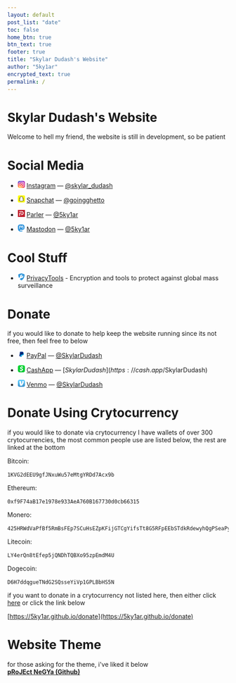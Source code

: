 ```yaml
---
layout: default
post_list: "date"
toc: false
home_btn: true
btn_text: true
footer: true
title: "Skylar Dudash's Website"
author: "5ky1ar"
encrypted_text: true
permalink: /
---
```


# Skylar Dudash's Website  

Welcome to hell my friend, the website is still in development, so be patient

# Social Media

* ![Instagram](https://raw.githubusercontent.com/5ky1ar/5ky1ar.github.io/master/assets/img/instagram.png) [Instagram](https://www.instagram.com/skylar_dudash/)	— [@skylar_dudash](https://www.instagram.com/skylar_dudash/)

* ![Snapchat](https://raw.githubusercontent.com/5ky1ar/5ky1ar.github.io/master/assets/img/snapchat.png) [Snapchat](https://snapchat.com/add/goingghetto) — [@goingghetto](https://snapchat.com/add/goingghetto)

* ![Parler](https://raw.githubusercontent.com/5ky1ar/5ky1ar.github.io/master/assets/img/parler.png) [Parler](https://parler.com/user/5ky1ar) — [@5ky1ar](https://parler.com/user/5ky1ar)
<ul><li><img src="https://raw.githubusercontent.com/5ky1ar/5ky1ar.github.io/master/assets/img/mastodon.png" alt="Mastodon"> <a rel="me" href="https://mastodon.social/@5ky1ar">Mastodon</a> — <a rel="me" href="https://mastodon.social/@5ky1ar">@5ky1ar</a></li></ul>

# Cool Stuff

* ![PrivacyTools](https://raw.githubusercontent.com/5ky1ar/5ky1ar.github.io/master/assets/img/privacytools.png) [PrivacyTools](https://www.privacytools.io) - Encryption and tools to protect against global mass surveillance

# Donate
if you would like to donate to help keep the website running since its not free, then feel free to below

* ![PayPal](https://raw.githubusercontent.com/5ky1ar/5ky1ar.github.io/master/assets/img/paypal.png) [PayPal](https://paypal.me/SkylarDudash) — [@SkylarDudash](https://paypal.me/SkylarDudash)

* ![CashApp](https://raw.githubusercontent.com/5ky1ar/5ky1ar.github.io/master/assets/img/cashapp.png) [CashApp](https://cash.app/$SkylarDudash) — [$SkylarDudash](https://cash.app/$SkylarDudash)

* ![Venmo](https://raw.githubusercontent.com/5ky1ar/5ky1ar.github.io/master/assets/img/venmo.png) [Venmo](https://venmo.com/SkylarDudash) — [@SkylarDudash](https://venmo.com/SkylarDudash)

# Donate Using Crytocurrency
if you would like to donate via crytocurrency I have wallets of over 300 crytocurrencies, the most common people use are listed below, the rest are linked at the bottom

Bitcoin:
```
1KVG2dEEU9gfJNxuWu57eMtgYRDd7Acx9b
```  
Ethereum:
```
0xf9F74aB17e1978e933AeA760B167730d0cb66315
```
Monero:
```
425HRWdVaPfBf5RmBsFEp7SCuHsEZpKFijGTCgYifsTt8G5RFpEEbSTdkRdewyhQgPSeaPymC8t4fVduhXUr42swP6ZRsz6
```
Litecoin:
```
LY4erQn8tEfep5jQNDhTQBXo95zpEmdM4U
```
Dogecoin:
```
D6H7ddqgueTNdG2SQsseYiVp1GPLBbHS5N
```
if you want to donate in a crytocurrency not listed here, then either click [here](https://5ky1ar.github.io/donate) or click the link below

[https://5ky1ar.github.io/donate](https://5ky1ar.github.io/donate)

# Website Theme
for those asking for the theme, i've liked it below  
[**pRoJEct NeGYa (Github)**](https://github.com/akiritsu/pRoJEct-NeGYa)

